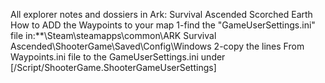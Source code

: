 All explorer notes and dossiers in Ark: Survival Ascended Scorched Earth
How to ADD the Waypoints to your map
1-find the "GameUserSettings.ini" file in:**\Steam\steamapps\common\ARK Survival Ascended\ShooterGame\Saved\Config\Windows
2-copy the lines From Waypoints.ini file to the GameUserSettings.ini under [/Script/ShooterGame.ShooterGameUserSettings]
